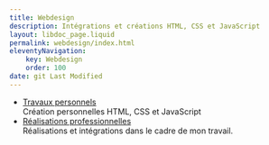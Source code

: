 ```yaml
---
title: Webdesign
description: Intégrations et créations HTML, CSS et JavaScript
layout: libdoc_page.liquid
permalink: webdesign/index.html
eleventyNavigation:
    key: Webdesign
    order: 100
date: git Last Modified
---
```

*   [Travaux personnels](/content/webdesign/perso/perso.md) <br>
    Création personnelles HTML, CSS et JavaScript
*   [Réalisations professionnelles](/content/webdesign/pro/pro.md) <br>
    Réalisations et intégrations dans le cadre de mon travail.
